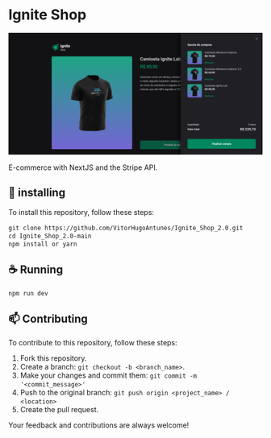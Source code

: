 # Ignite Shop

<img src="https://github.com/VitorHugoAntunes/Ignite_Shop_2.0/blob/main/public/ignite_shop.PNG?raw=true" alt="Ignite Shop">

E-commerce with NextJS and the Stripe API.

## 🚀 installing

To install this repository, follow these steps:
```
git clone https://github.com/VitorHugoAntunes/Ignite_Shop_2.0.git
cd Ignite_Shop_2.0-main
npm install or yarn
```

## ☕ Running

```
npm run dev
```

## 📫 Contributing

To contribute to this repository, follow these steps:

1. Fork this repository.
2. Create a branch: `git checkout -b <branch_name>`.
3. Make your changes and commit them: `git commit -m '<commit_message>'`
4. Push to the original branch: `git push origin <project_name> / <location>`
5. Create the pull request.

Your feedback and contributions are always welcome!
